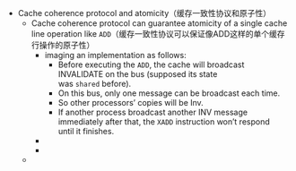 - Cache coherence protocol and atomicity（缓存一致性协议和原子性）
	- Cache coherence protocol can guarantee atomicity of a single cache line operation like `ADD`（缓存一致性协议可以保证像ADD这样的单个缓存行操作的原子性）
		- imaging an implementation as follows:
			- Before executing the `ADD`, the cache will broadcast INVALIDATE on the bus (supposed its state was `shared` before).
			- On this bus, only one message can be broadcast each time.
			- So other processors’ copies will be Inv.
			- If another process broadcast another INV message immediately after that, the `XADD` instruction won’t respond until it finishes.
		-
		-
	-